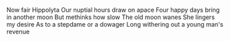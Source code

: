 Now fair Hippolyta
Our nuptial hours draw on apace
Four happy days bring in another moon
But methinks how slow
The old moon wanes
She lingers my desire
As to a stepdame or a dowager
Long withering out a young man's revenue